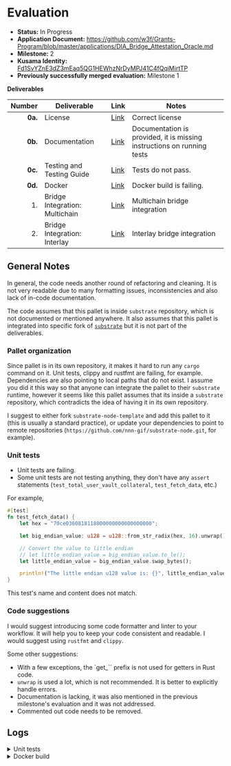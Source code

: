 # Evaluation

- **Status:** In Progress
- **Application Document:** https://github.com/w3f/Grants-Program/blob/master/applications/DIA_Bridge_Attestation_Oracle.md
- **Milestone:** 2
- **Kusama Identity:** [Fd1SvYZnE3dZ3mEaq5QG1HEWhzNrDyMPJ41C4fQqiMirtTP](https://sub.id/Fd1SvYZnE3dZ3mEaq5QG1HEWhzNrDyMPJ41C4fQqiMirtTP)
- **Previously successfully merged evaluation:** Milestone 1

**Deliverables**

| Number | Deliverable | Link | Notes
| -----: | ----------- | ------------- | ------------- |
| **0a.** | License | [Link](https://github.com/diadata-org/bridgestate-ocw/blob/main/LICENSE) | Correct license |
| **0b.** | Documentation | [Link](https://github.com/diadata-org/bridgestate-ocw#readme) | Documentation is provided, it is missing instructions on running tests |
| **0c.** | Testing and Testing Guide | [Link](https://github.com/diadata-org/bridgestate-ocw/blob/main/src/tests.rs) | Tests do not pass. |
| **0d.** | Docker | [Link](https://github.com/diadata-org/bridgestate-ocw#using-docker) | Docker build is failing. |
| 1. | Bridge Integration: Multichain | [Link](https://github.com/diadata-org/bridgestate-ocw/blob/main/src/multichain.rs) | Multichain bridge integration |
| 2. | Bridge Integration: Interlay | [Link](https://github.com/diadata-org/bridgestate-ocw/blob/main/src/interlay.rs) | Interlay bridge integration |

## General Notes

In general, the code needs another round of refactoring and cleaning. It is not very readable due to many formatting issues, inconsistencies and also lack of in-code documentation.

The code assumes that this pallet is inside `substrate` repository, which is not documented or mentioned anywhere. It also assumes that this pallet is integrated into specific fork of [`substrate`](https://github.com/nnn-gif/substrate-node.git) but it is not part of the deliverables.

### Pallet organization

Since pallet is in its own repository, it makes it hard to run any `cargo` command on it. Unit tests, clippy and rustfmt are failing, for example. Dependencies are also pointing to local paths that do not exist. I assume you did it this way so that anyone can integrate the pallet to their `substrate` runtime, however it seems like this pallet assumes that its inside a `substrate` repository, which contradicts the idea of having it in its own repository.

I suggest to either fork `substrate-node-template` and add this pallet to it (this is usually a standard practice), or update your dependencies to point to remote repositories (`https://github.com/nnn-gif/substrate-node.git`, for example).

### Unit tests

- Unit tests are failing.
- Some unit tests are not testing anything, they don't have any `assert` statements (`test_total_user_vault_collateral`, `test_fetch_data`, etc.)

For example, 

```rust
#[test]
fn test_fetch_data() {
	let hex = "70ce0360818118000000000000000000";

	let big_endian_value: u128 = u128::from_str_radix(hex, 16).unwrap();

	// Convert the value to little endian
	// let little_endian_value = big_endian_value.to_le();
	let little_endian_value = big_endian_value.swap_bytes();

	println!("The little endian u128 value is: {}", little_endian_value);
}
```

This test's name and content does not match.

### Code suggestions

I would suggest introducing some code formatter and linter to your workflow. It will help you to keep your code consistent and readable. I would suggest using `rustfmt` and `clippy`.

Some other suggestions:

- With a few exceptions, the `get_`` prefix is not used for getters in Rust code.
- `unwrap` is used a lot, which is not recommended. It is better to explicitly handle errors.
- Documentation is lacking, it was also mentioned in the previous milestone's evaluation and it was not addressed.
- Commented out code needs to be removed.

## Logs

<details>

<summary>Unit tests</summary>

```bash
Caused by:
  failed to load source for dependency `frame-support`

Caused by:
  Unable to update /support

Caused by:
  failed to read `/support/Cargo.toml`

Caused by:
  No such file or directory (os error 2)
```

</details>

<details>

<summary>Docker build</summary>

```bash
sh: ./docker/build.sh: No such file or directory
```

</details>
